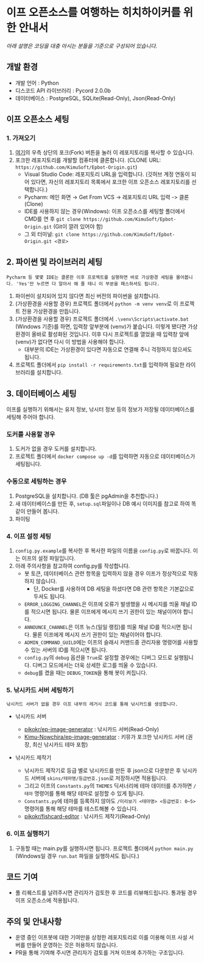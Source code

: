 이프 오픈소스를 여행하는 히치하이커를 위한 안내서
=================
*아래 설명은 코딩을 대충 아시는 분들을 기준으로 구성되어 있습니다.*


## 개발 환경
* 개발 언어 : Python
* 디스코드 API 라이브러리 : Pycord 2.0.0b
* 데이터베이스 : PostgreSQL, SQLite(Read-Only), Json(Read-Only)


## 이프 오픈소스 세팅
### 1. 가져오기
1. [여기](https://github.com/KimuSoft/Epbot-Origin/)의 우측 상단의 포크(Fork) 버튼을 눌러 이 레포지토리를 복사할 수 있습니다.
2. 포크한 레포지토리를 개발할 컴퓨터에 클론합니다. (CLONE URL: `https://github.com/KimuSoft/Epbot-Origin.git`)
    * Visual Studio Code: 레포지토리 URL을 입력합니다. (깃허브 계정 연동이 되어 있다면, 자신의 레포지토리 목록에서 포크한 이프 오픈소스 레포지토리를 선택합니다.)
    * Pycharm: 메인 화면 → Get From VCS -> 레포지토리 URL 입력 -> 클론(Clone)
    * IDE를 사용하지 않는 경우(Windows): 이프 오픈소스를 세팅할 폴더에서 CMD를 연 후 `git clone https://github.com/KimuSoft/Epbot-Origin.git` (Git이 깔려 있어야 함)
    * 그 외 터미널: `git clone https://github.com/KimuSoft/Epbot-Origin.git <경로>`

## 2. 파이썬 및 라이브러리 세팅
```Pycharm 등 몇몇 IDE는 클론한 이후 프로젝트를 실행하면 바로 가상환경 세팅을 물어봅니다. 'Yes'만 누르면 다 알아서 해 줄 테니 이 부분을 패스하셔도 됩니다.```
1. 파이썬이 설치되어 있지 않다면 최신 버전의 파이썬을 설치합니다.
2. (가상환경을 사용할 경우) 프로젝트 폴더에서 `python -m venv venv`로 이 프로젝트 전용 가상환경을 만듭니다.
3. (가상환경을 사용할 경우) 프로젝트 폴더에서 `.\venv\Scripts\activate.bat` (Windows 기준)를 하면, 입력창 앞부분에 (venv)가 붙습니다. 이렇게 됐다면 가상환경이 올바로 활성화된 것입니다. 이후 다시 프로젝트를 열었을 때 입력창 앞에 (venv)가 없다면 다시 이 방법을 사용해야 합니다.
    * 대부분의 IDE는 가상환경이 있다면 자동으로 연결해 주니 걱정하지 않으셔도 됩니다.
4. 프로젝트 폴더에서 `pip install -r requirements.txt`를 입력하여 필요한 라이브러리를 설치합니다.

## 3. 데이터베이스 세팅
이프를 실행하기 위해서는 유저 정보, 낚시터 정보 등의 정보가 저장될 데이터베이스를 세팅해 주어야 합니다.

### 도커를 사용할 경우
1. 도커가 없을 경우 도커를 설치합니다.
2. 프로젝트 폴더에서 `docker compose up -d`를 입력하면 자동으로 데이터베이스가 세팅됩니다.

### 수동으로 세팅하는 경우
1. PostgreSQL을 설치합니다. (DB 툴은 pgAdmin을 추천합니다.)
2. 새 데이터베이스를 만든 후, `setup.sql`파일이나 DB 예시 이미지를 참고로 하여 똑같이 만들어 봅니다.
3. 파이팅


### 4. 이프 설정 세팅
1. `config.py.example`를 복사한 후 복사한 파일의 이름을 `config.py`로 바꿉니다. 이는 이프의 설정 파일입니다.
2. 아래 주의사항을 참고하여 config.py를 작성합니다.
    - 봇 토큰, 데이터베이스 관련 항목을 입력하지 않을 경우 이프가 정상적으로 작동하지 않습니다.
        - 단, Docker를 사용하여 DB 세팅을 하셨다면 DB 관련 항목은 기본값으로 두셔도 됩니다. 
    - `ERROR_LOGGING_CHANNEL`은 이프에 오류가 발생했을 시 메시지를 띄울 채널 ID를 적으시면 됩니다. 물론 이프에게 메시지 쓰기 권한이 있는 채널이어야 합니다.
    - `ANNOUNCE_CHANNEL`은 이프 뉴스(일일 랭킹)를 띄울 채널 ID를 적으시면 됩니다. 물론 이프에게 메시지 쓰기 권한이 있는 채널이어야 합니다.
    - `ADMIN_COMMAND_GUILD`에는 이프의 슬래시 커맨드중 관리자용 명령어를 사용할 수 있는 서버의 ID를 적으시면 됩니다.
    -   `config.py`의 `debug` 옵션을 `True`로 설정할 경우에는 디버그 모드로 실행됩니다. 디버그 모드에서는 더욱 상세한 로그를 띄울 수 있습니다.
    -   `debug`를 켰을 때는 `DEBUG_TOKEN`을 통해 봇이 켜집니다.

### 5. 낚시카드 서버 세팅하기
```낚시카드 서버가 없을 경우 이프 내부의 레거시 코드를 통해 낚시카드를 생성합니다.```
* 낚시카드 서버
    * [pikokr/ep-image-generator](https://github.com/pikokr/ep-image-generator) : 낚시카드 서버(Read-Only)
    * [Kimu-Nowchira/ep-image-generator](https://github.com/Kimu-Nowchira/ep-image-generator) : 키뮤가 포크한 낚시카드 서버 (권장, 최신 낚시카드 테마 포함)

* 낚시카드 제작기
    * 낚시카드 제작기로 등급 별로 낚시카드를 만든 후 json으로 다운받은 후 낚시카드 서버에 `skins/테마명/등급번호.json`로 저장하시면 적용됩니다.
    * 그리고 이프의 `Constants.py`의 `THEMES` 딕셔너리에 테마 데이터를 추가하면 `/테마` 명령어를 통해 해당 테마로 설정할 수 있게 됩니다.
    * `Constants.py`에 테마를 등록하지 않아도 `/미리보기 <테마명> <등급번호: 0~5>` 명령어를 통해 해당 테마를 테스트해볼 수 있습니다.
    * [pikokr/fishcard-editor](https://github.com/pikokr/fishcard-editor) : 낚시카드 제작기(Read-Only)

### 6. 이프 실행하기
1. 구동할 때는 main.py를 실행하시면 됩니다. 프로젝트 폴더에서 `python main.py` (Windows일 경우 `run.bat` 파일을 실행하셔도 됩니다.)


## 코드 기여
* 풀 리퀘스트를 날려주시면 관리자가 검토한 후 코드를 리뷰해드립니다. 통과될 경우 이프 오픈소스에 적용됩니다.

## 주의 및 안내사항
-   운영 중인 이프봇에 대한 기여만을 상정한 레포지토리로 이를 이용해 이프 사설 서버를 만들어 운영하는 것은 허용하지 않습니다.
-   PR을 통해 기여해 주시면 관리자가 검토를 거쳐 이프에 추가하는 구조입니다.
